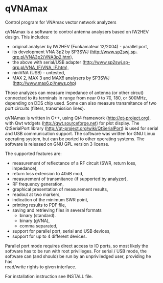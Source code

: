 # qVNAmax
Control program for VNAmax vector network analyzers

  qVNAmax is a software to control antenna analysers based on IW2HEV design.
This includes:
 - original analyser by IW2HEV (Funkamateur 12/2004) - parallel port,
 - its development VNA 3p2 by SP3SWJ (http://www.sp2swj.sp-qrp.pl/VNA3p2/VNA3p2.htm),
 - the above with serial/USB adapter (http://www.sp2swj.sp-qrp.pl/VNA_IF/VNA_IF.htm),
 - niniVNA (USB) - untested,
 - MAX 2, MAX 3 and MAX6 analysers by SP3SWJ (http://www.max6.pl/news.php)
 
Those analyzes can measure impedance of antenna (or other circut) connected to
its terminals in range from near 0 to 70, 180, or 500MHz, depending on DDS chip
used. Some can also measure transmitance of two port circuits (filters,
transmission lines).

qVNAmax is written in C++, using Qt4 framework (http://qt-project.org), with
Qwt wtdgets (http://qwt.sourceforge.net) for plot display. The QtSerialPort 
library (http://qt-project.org/wiki/QtSerialPort) is used for serial and USB
communication support. The software was written for GNU Linux operating system,
but can be ported to other operating systems. The software is released on 
GNU GPL version 3 license.

The supported features are:
 - measurement of reflectance of a RF circuit (SWR, return loss, impedance),
 - return loss extension to 40dB mod,
 - measurement of transmitance (if supported by analyzer),
 - RF frequency generation,
 - graphical presentation of measurement results,
 - readout at two markers,
 - indication of the minimum SWR point,
 - printing results to PDF file,
 - saving and retrieving files in several formats
    - binary (standard).
    - binary (gVNA),
    - comma separated,
 - support for parallel port, serial and USB devices,
 - support for up to 4 different devices.

Parallel port mode requires direct access to IO ports, so most likely the                                                                              
software has to be run with root privilleges. For serial / USB mode, the                                                                                 
software can (and should) be run by an unpriviledged user, providing he has                                                                              
read/write rights to given interface.                                                                                                                    
                                                                                                                                                         
For installation instruction see INSTALL file.                                                                                                         
